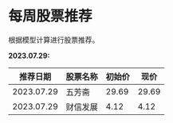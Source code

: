 # 每周股票推荐
根据模型计算进行股票推荐。


**2023.07.29:**

|  推荐日期   | 股票名称  |初始价| 现价
|  ----  | ----  | ----  |  ----  |
| 2023.07.29  | 五芳斋 | 29.69 | 29.69 |
| 2023.07.29  | 财信发展 | 4.12  | 4.12  |
